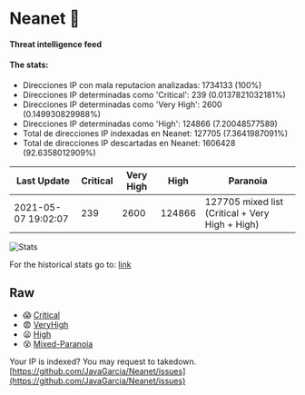 # Neanet :hocho:
#### Threat intelligence feed
#### The stats:

- Direcciones IP con mala reputacion analizadas: 1734133 (100%)
- Direcciones IP determinadas como 'Critical':  239 (0.0137821032181%)
- Direcciones IP determinadas como 'Very High':  2600 (0.149930829988%)
- Direcciones IP determinadas como 'High':  124866 (7.20048577589)
- Total de direcciones IP indexadas en Neanet:  127705 (7.3641987091%)
- Total de direcciones IP descartadas en Neanet:  1606428 (92.6358012909%)

| Last Update | Critical | Very High | High | Paranoia |
| --- | --- | --- | --- | --- |
| 2021-05-07 19:02:07 | 239 | 2600 | 124866 | 127705 mixed list (Critical + Very High + High)|

![Stats](https://docs.google.com/spreadsheets/d/e/2PACX-1vSnaNMIXVabIpDJjufMlzH7poXnshF3mgd8Is1g9ytUEzVsP5my4Trn8f-xkoLLQ38xpL3HtmUexLo6/pubchart?oid=501124687&format=image)

For the historical stats go to: [link](/stats.csv)
## Raw
- :scream: [Critical](https://raw.githubusercontent.com/JavaGarcia/Neanet/master/blacklists/neanet_critical.txt)
- :fearful: [VeryHigh](https://raw.githubusercontent.com/JavaGarcia/Neanet/master/blacklists/neanet_veryHigh.txtt)
- :frowning: [High](https://raw.githubusercontent.com/JavaGarcia/Neanet/master/blacklists/neanet_high.txt)
- :dizzy_face: [Mixed-Paranoia](https://raw.githubusercontent.com/JavaGarcia/Neanet/master/blacklists/neanet_all.txt)


Your IP is indexed? You may request to takedown. [https://github.com/JavaGarcia/Neanet/issues](https://github.com/JavaGarcia/Neanet/issues)
























































































































































































































































































































































































































































































































































































































































































































































































































































































































































































































































































































































































































































































































































































































































































































































































































































































































































































































































































































































































































































































































































































































































































































































































































































































































































































































































































































































































































































































































































































































































































































































































































































































































































































































































































































































































































































































































































































































































































































































































































































































































































































































































































































































































































































































































































































































































































































































































































































































































































































































































































































































































































































































































































































































































































































































































































































































































































































































































































































































































































































































































































































































































































































































































